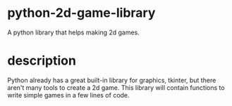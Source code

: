 # python-2d-game-library
A python library that helps making 2d games.
# description
Python already has a great built-in library for graphics, tkinter, but there aren't many tools to create a 2d game. This library will contain functions to write simple games in a few lines of code.
